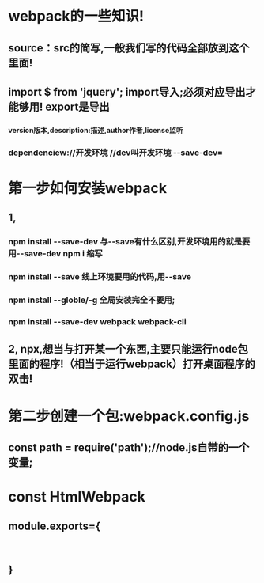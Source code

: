 # webpack的一些知识!

## source：src的简写,一般我们写的代码全部放到这个里面!

## import $ from 'jquery';	import导入;必须对应导出才能够用!      export是导出

### 

#### version版本,description:描述,author作者,license监听

### dependenciew://开发环境	//dev叫开发环境    --save-dev=    

## 



# 			第一步如何安装webpack

## 	1,

### 		    npm install --save-dev     与--save有什么区别,开发环境用的就是要用--save-dev      npm i  缩写

### 			npm install --save             线上环境要用的代码,用--save

### 			npm install --globle/-g      全局安装完全不要用;

### 			npm install --save-dev    webpack webpack-cli

##     2,   npx,想当与打开某一个东西,主要只能运行node包里面的程序!（相当于运行webpack）打开桌面程序的双击!

## 

# 	第二步创建一个包:webpack.config.js

## 			const path = require('path');//node.js自带的一个变量;

# 		const HtmlWebpack

## 		module.exports={

​				

## 	}    



​		

​										

